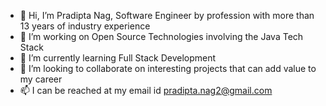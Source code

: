 - 👋 Hi, I’m Pradipta Nag, Software Engineer by profession with more than 13 years of industry experience
- 👀 I’m working on Open Source Technologies involving the Java Tech Stack
- 🌱 I’m currently learning Full Stack Development
- 💞️ I’m looking to collaborate on interesting projects that can add value to my career
- 📫 I can be reached at my email id pradipta.nag2@gmail.com

<!---
pradz13/pradz13 is a ✨ special ✨ repository because its `README.md` (this file) appears on your GitHub profile.
You can click the Preview link to take a look at your changes.
--->
